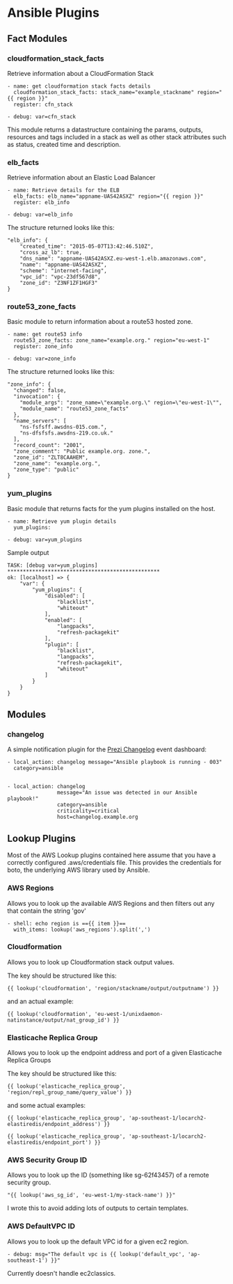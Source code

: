 Ansible Plugins
===============

## Fact Modules ##

### cloudformation_stack_facts ###

Retrieve information about a CloudFormation Stack

    - name: get cloudformation stack facts details
      cloudformation_stack_facts: stack_name="example_stackname" region="{{ region }}"
      register: cfn_stack

    - debug: var=cfn_stack

This module returns a datastructure containing the params, outputs,
resources and tags included in a stack as well as other stack attributes
such as status, created time and description.

### elb_facts ###

Retrieve information about an Elastic Load Balancer

    - name: Retrieve details for the ELB
      elb_facts: elb_name="appname-UAS42ASXZ" region="{{ region }}"
      register: elb_info

    - debug: var=elb_info

The structure returned looks like this:

    "elb_info": {
        "created_time": "2015-05-07T13:42:46.510Z",
        "cross_az_lb": true,
        "dns_name": "appname-UAS42ASXZ.eu-west-1.elb.amazonaws.com",
        "name": "appname-UAS42ASXZ",
        "scheme": "internet-facing",
        "vpc_id": "vpc-23df567d8",
        "zone_id": "Z3NF1ZF1HGF3"
    }

### route53_zone_facts ###

Basic module to return information about a route53 hosted zone.

    - name: get route53 info
      route53_zone_facts: zone_name="example.org." region="eu-west-1"
      register: zone_info

    - debug: var=zone_info

The structure returned looks like this:

    "zone_info": {
      "changed": false,
      "invocation": {
        "module_args": "zone_name=\"example.org.\" region=\"eu-west-1\"",
        "module_name": "route53_zone_facts"
      },
      "name_servers": [
        "ns-fsfsff.awsdns-015.com.",
        "ns-dfsfsfs.awsdns-219.co.uk."
      ],
      "record_count": "2001",
      "zone_comment": "Public example.org. zone.",
      "zone_id": "ZLT8CAAHEM",
      "zone_name": "example.org.",
      "zone_type": "public"
    }

### yum_plugins ###

Basic module that returns facts for the yum plugins installed on the host.

    - name: Retrieve yum plugin details
      yum_plugins:

    - debug: var=yum_plugins

Sample output

    TASK: [debug var=yum_plugins]
    *************************************************
    ok: [localhost] => {
        "var": {
            "yum_plugins": {
                "disabled": [
                    "blacklist",
                    "whiteout"
                ],
                "enabled": [
                    "langpacks",
                    "refresh-packagekit"
                ],
                "plugin": [
                    "blacklist",
                    "langpacks",
                    "refresh-packagekit",
                    "whiteout"
                ]
            }
        }
    }


## Modules ##

### changelog  ###

A simple notification plugin for the [Prezi Changelog](https://github.com/prezi/changelog)
event dashboard:

    - local_action: changelog message="Ansible playbook is running - 003"
      category=ansible


    - local_action: changelog
                    message="An issue was detected in our Ansible playbook!"
                    category=ansible
                    criticality=critical
                    host=changelog.example.org


## Lookup Plugins ##

Most of the AWS Lookup plugins contained here assume that you have a
correctly configured .aws/credentials file. This provides the credentials
for boto, the underlying AWS library used by Ansible.

### AWS Regions ###

Allows you to look up the available AWS Regions and then filters out any that contain
the string 'gov'

    - shell: echo region is =={{ item }}==
      with_items: lookup('aws_regions').split(',')

### Cloudformation ###

Allows you to look up Cloudformation stack output values.

The key should be structured like this:

    {{ lookup('cloudformation', 'region/stackname/output/outputname') }}

and an actual example:

    {{ lookup('cloudformation', 'eu-west-1/unixdaemon-natinstance/output/nat_group_id') }}


### Elasticache Replica Group ###

Allows you to look up the endpoint address and port of a given Elasticache Replica Groups

The key should be structured like this:

    {{ lookup('elasticache_replica_group', 'region/repl_group_name/query_value') }}

and some actual examples:

    {{ lookup('elasticache_replica_group', 'ap-southeast-1/locarch2-elastiredis/endpoint_address') }}

    {{ lookup('elasticache_replica_group', 'ap-southeast-1/locarch2-elastiredis/endpoint_port') }}


### AWS Security Group ID ###

Allows you to look up the ID (something like sg-62f43457) of a remote security group.

    "{{ lookup('aws_sg_id', 'eu-west-1/my-stack-name') }}"

I wrote this to avoid adding lots of outputs to certain templates.


### AWS DefaultVPC ID ###

Allows you to look up the default VPC id for a given ec2 region.

    - debug: msg="The default vpc is {{ lookup('default_vpc', 'ap-southeast-1') }}"

Currently doesn't handle ec2classics.

